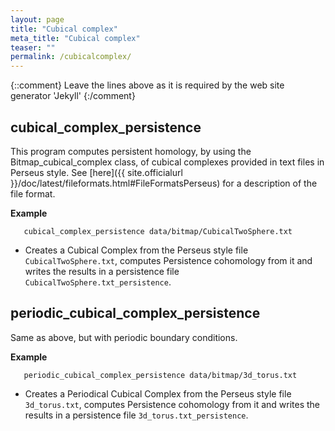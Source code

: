 ```yaml
---
layout: page
title: "Cubical complex"
meta_title: "Cubical complex"
teaser: ""
permalink: /cubicalcomplex/
---
```

{::comment}
Leave the lines above as it is required by the web site generator 'Jekyll'
{:/comment}


## cubical_complex_persistence ##
This program computes persistent homology, by using the Bitmap_cubical_complex class, of cubical complexes provided in text files in Perseus style.
See [here]({{ site.officialurl }}/doc/latest/fileformats.html#FileFormatsPerseus) for a description of the file format.

**Example**

```
   cubical_complex_persistence data/bitmap/CubicalTwoSphere.txt
```

* Creates a Cubical Complex from the Perseus style file `CubicalTwoSphere.txt`,
computes Persistence cohomology from it and writes the results in a persistence file `CubicalTwoSphere.txt_persistence`.

## periodic_cubical_complex_persistence ##

Same as above, but with periodic boundary conditions.

**Example**

```
   periodic_cubical_complex_persistence data/bitmap/3d_torus.txt
```

* Creates a Periodical Cubical Complex from the Perseus style file `3d_torus.txt`,
computes Persistence cohomology from it and writes the results in a persistence file `3d_torus.txt_persistence`.
